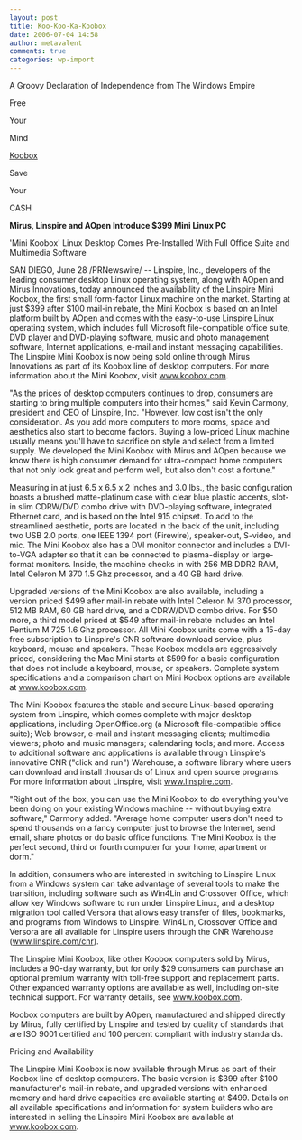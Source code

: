 ```yaml
---
layout: post
title: Koo-Koo-Ka-Koobox
date: 2006-07-04 14:58
author: metavalent
comments: true
categories: wp-import
---
```

A Groovy Declaration of Independence from The Windows Empire

Free

Your

Mind

<a href="https://www.koobox.com/multimediakoobox.php">Koobox</a>

Save

Your

CASH

<b>Mirus, Linspire and AOpen Introduce $399 Mini Linux PC</b>

'Mini Koobox' Linux Desktop Comes Pre-Installed With Full Office Suite and Multimedia Software

SAN DIEGO, June 28 /PRNewswire/ -- Linspire, Inc., developers of the leading consumer desktop Linux operating system, along with AOpen and Mirus Innovations, today announced the availability of the Linspire Mini Koobox, the first small form-factor Linux machine on the market. Starting at just $399 after $100 mail-in rebate, the Mini Koobox is based on an Intel platform built by AOpen and comes with the easy-to-use Linspire Linux operating system, which includes full Microsoft file-compatible office suite, DVD player and DVD-playing software, music and photo management software, Internet applications, e-mail and instant messaging capabilities. The Linspire Mini Koobox is now being sold online through Mirus Innovations as part of its Koobox line of desktop computers. For more information about the Mini Koobox, visit www.koobox.com.

"As the prices of desktop computers continues to drop, consumers are starting to bring multiple computers into their homes," said Kevin Carmony, president and CEO of Linspire, Inc. "However, low cost isn't the only consideration. As you add more computers to more rooms, space and aesthetics also start to become factors. Buying a low-priced Linux machine usually means you'll have to sacrifice on style and select from a limited supply. We developed the Mini Koobox with Mirus and AOpen because we know there is high consumer demand for ultra-compact home computers that not only look great and perform well, but also don't cost a fortune."

Measuring in at just 6.5 x 6.5 x 2 inches and 3.0 lbs., the basic configuration boasts a brushed matte-platinum case with clear blue plastic accents, slot-in slim CDRW/DVD combo drive with DVD-playing software, integrated Ethernet card, and is based on the Intel 915 chipset. To add to the streamlined aesthetic, ports are located in the back of the unit, including two USB 2.0 ports, one IEEE 1394 port (Firewire), speaker-out, S-video, and mic. The Mini Koobox also has a DVI monitor connector and includes a DVI-to-VGA adapter so that it can be connected to plasma-display or large-format monitors. Inside, the machine checks in with 256 MB DDR2 RAM, Intel Celeron M 370 1.5 Ghz processor, and a 40 GB hard drive.

Upgraded versions of the Mini Koobox are also available, including a version priced $499 after mail-in rebate with Intel Celeron M 370 processor, 512 MB RAM, 60 GB hard drive, and a CDRW/DVD combo drive. For $50 more, a third model priced at $549 after mail-in rebate includes an Intel Pentium M 725 1.6 Ghz processor. All Mini Koobox units come with a 15-day free subscription to Linspire's CNR software download service, plus keyboard, mouse and speakers. These Koobox models are aggressively priced, considering the Mac Mini starts at $599 for a basic configuration that does not include a keyboard, mouse, or speakers. Complete system specifications and a comparison chart on Mini Koobox options are available at www.koobox.com.

The Mini Koobox features the stable and secure Linux-based operating system from Linspire, which comes complete with major desktop applications, including OpenOffice.org (a Microsoft file-compatible office suite); Web browser, e-mail and instant messaging clients; multimedia viewers; photo and music managers; calendaring tools; and more. Access to additional software and applications is available through Linspire's innovative CNR ("click and run") Warehouse, a software library where users can download and install thousands of Linux and open source programs. For more information about Linspire, visit www.linspire.com.

"Right out of the box, you can use the Mini Koobox to do everything you've been doing on your existing Windows machine -- without buying extra software," Carmony added. "Average home computer users don't need to spend thousands on a fancy computer just to browse the Internet, send email, share photos or do basic office functions. The Mini Koobox is the perfect second, third or fourth computer for your home, apartment or dorm."

In addition, consumers who are interested in switching to Linspire Linux from a Windows system can take advantage of several tools to make the transition, including software such as Win4Lin and Crossover Office, which allow key Windows software to run under Linspire Linux, and a desktop migration tool called Versora that allows easy transfer of files, bookmarks, and programs from Windows to Linspire. Win4Lin, Crossover Office and Versora are all available for Linspire users through the CNR Warehouse (www.linspire.com/cnr).

The Linspire Mini Koobox, like other Koobox computers sold by Mirus, includes a 90-day warranty, but for only $29 consumers can purchase an optional premium warranty with toll-free support and replacement parts. Other expanded warranty options are available as well, including on-site technical support. For warranty details, see www.koobox.com.

Koobox computers are built by AOpen, manufactured and shipped directly by Mirus, fully certified by Linspire and tested by quality of standards that are ISO 9001 certified and 100 percent compliant with industry standards.

Pricing and Availability

The Linspire Mini Koobox is now available through Mirus as part of their Koobox line of desktop computers. The basic version is $399 after $100 manufacturer's mail-in rebate, and upgraded versions with enhanced memory and hard drive capacities are available starting at $499. Details on all available specifications and information for system builders who are interested in selling the Linspire Mini Koobox are available at www.koobox.com.
